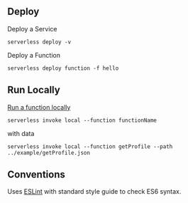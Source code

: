 ## Deploy

Deploy a Service
```
serverless deploy -v
```

Deploy a Function
```
serverless deploy function -f hello
```

## Run Locally

[Run a function locally](https://serverless.com/framework/docs/providers/aws/cli-reference/invoke-local/#)
```
serverless invoke local --function functionName
```
with data
```
serverless invoke local --function getProfile --path ../example/getProfile.json
```

## Conventions
Uses [ESLint](https://eslint.org) with standard style guide to check ES6 syntax.